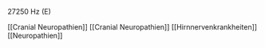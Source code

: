 27250 Hz (E)

[[Cranial Neuropathien]]
[[Cranial Neuropathien]]
[[Hirnnervenkrankheiten]]
[[Neuropathien]]